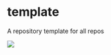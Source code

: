 # template
A repository template for all repos

![](https://badgen.net/github/status/tunnckoCoreHQ/template)